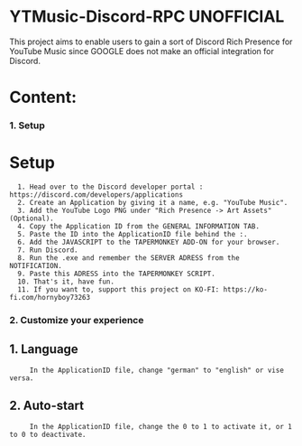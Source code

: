 # YTMusic-Discord-RPC UNOFFICIAL
This project aims to enable users to gain a sort of Discord Rich Presence for YouTube Music since GOOGLE does not make an official integration for Discord.

# Content:
### 1. Setup
   # Setup
   
      1. Head over to the Discord developer portal : https://discord.com/developers/applications
      2. Create an Application by giving it a name, e.g. "YouTube Music".
      3. Add the YouTube Logo PNG under "Rich Presence -> Art Assets" (Optional).
      4. Copy the Application ID from the GENERAL INFORMATION TAB.
      5. Paste the ID into the ApplicationID file behind the :.
      6. Add the JAVASCRIPT to the TAPERMONKEY ADD-ON for your browser.
      7. Run Discord.
      8. Run the .exe and remember the SERVER ADRESS from the NOTIFICATION.
      9. Paste this ADRESS into the TAPERMONKEY SCRIPT.
      10. That's it, have fun.
      11. If you want to, support this project on KO-FI: https://ko-fi.com/hornyboy73263


### 2. Customize your experience
   ## 1. Language
         In the ApplicationID file, change "german" to "english" or vise versa.


   ## 2. Auto-start
         In the ApplicationID file, change the 0 to 1 to activate it, or 1 to 0 to deactivate.


   




